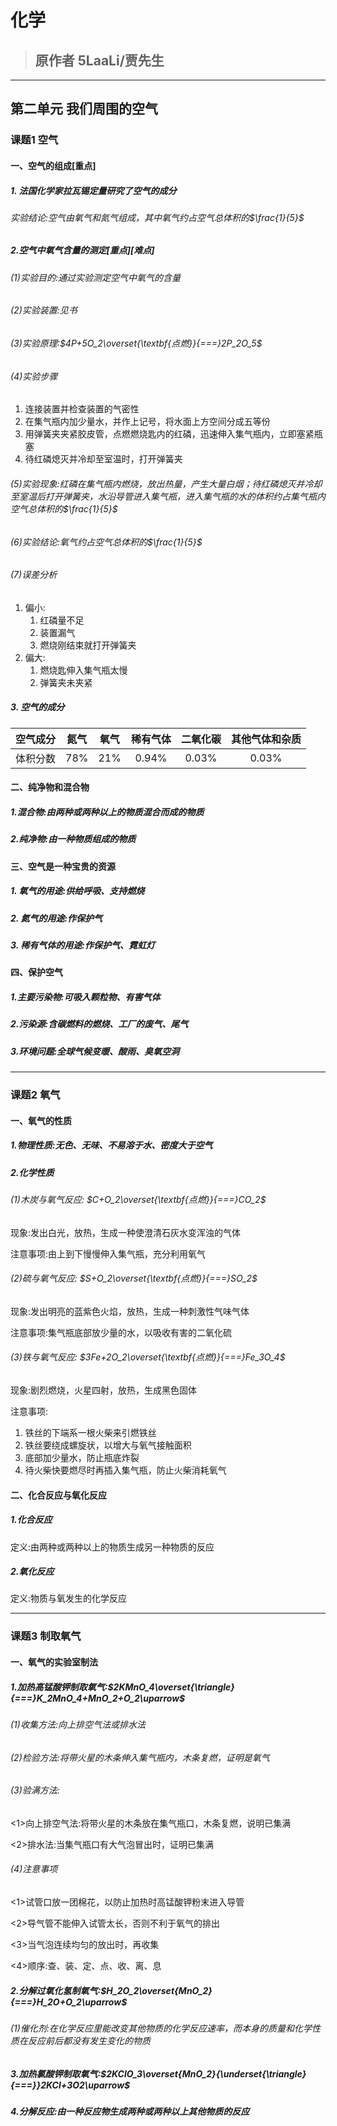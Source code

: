 # 化学

> ## 原作者 5LaaLi/贾先生

------------

## 第二单元 我们周围的空气

### 课题1 空气

#### 一、空气的组成[重点]

##### 1. 法国化学家拉瓦锡定量研究了空气的成分

###### 实验结论:空气由氧气和氮气组成，其中氧气约占空气总体积的$\frac{1}{5}$

##### 2.空气中氧气含量的测定[重点][难点]

###### (1)实验目的:通过实验测定空气中氧气的含量

###### (2)实验装置:见书

###### (3)实验原理:$4P+5O_2\overset{\textbf{点燃}}{===}2P_2O_5$

###### (4)实验步骤

1. 连接装置并检查装置的气密性
2. 在集气瓶内加少量水，并作上记号，将水面上方空间分成五等份
3. 用弹簧夹夹紧胶皮管，点燃燃烧匙内的红磷，迅速伸入集气瓶内，立即塞紧瓶塞
4. 待红磷熄灭并冷却至室温时，打开弹簧夹

###### (5)实验现象:红磷在集气瓶内燃烧，放出热量，产生大量白烟；待红磷熄灭并冷却至室温后打开弹簧夹，水沿导管进入集气瓶，进入集气瓶的水的体积约占集气瓶内空气总体积的$\frac{1}{5}$

###### (6)实验结论:氧气约占空气总体积的$\frac{1}{5}$

###### (7)误差分析

1. 偏小:
   1. 红磷量不足
   2. 装置漏气
   3. 燃烧刚结束就打开弹簧夹
2. 偏大:
   1. 燃烧匙伸入集气瓶太慢
   2. 弹簧夹未夹紧

##### 3. 空气的成分

| 空气成分 | 氮气  | 氧气  | 稀有气体 | 二氧化碳 | 其他气体和杂质 |
| :------: | :---: | :---: | :------: | :------: | :------------: |
| 体积分数 |  78%  |  21%  |  0.94%   |  0.03%   |     0.03%      |

#### 二、纯净物和混合物

##### 1.混合物:由两种或两种以上的物质混合而成的物质

##### 2.纯净物:由一种物质组成的物质

#### 三、空气是一种宝贵的资源

##### 1. 氧气的用途:供给呼吸、支持燃烧

##### 2. 氮气的用途:作保护气

##### 3. 稀有气体的用途:作保护气、霓虹灯

#### 四、保护空气

##### 1.主要污染物:可吸入颗粒物、有害气体

##### 2.污染源:含碳燃料的燃烧、工厂的废气、尾气

##### 3.环境问题:全球气候变暖、酸雨、臭氧空洞
-----------
### 课题2 氧气

#### 一、氧气的性质

##### 1.物理性质:无色、无味、不易溶于水、密度大于空气

##### 2.化学性质

###### (1)木炭与氧气反应: $C+O_2\overset{\textbf{点燃}}{===}CO_2$

现象:发出白光，放热，生成一种使澄清石灰水变浑浊的气体

注意事项:由上到下慢慢伸入集气瓶，充分利用氧气

###### (2)硫与氧气反应: $S+O_2\overset{\textbf{点燃}}{===}SO_2$

现象:发出明亮的蓝紫色火焰，放热，生成一种刺激性气味气体

注意事项:集气瓶底部放少量的水，以吸收有害的二氧化硫

###### (3)铁与氧气反应: $3Fe+2O_2\overset{\textbf{点燃}}{===}Fe_3O_4$

现象:剧烈燃烧，火星四射，放热，生成黑色固体

注意事项:

1. 铁丝的下端系一根火柴来引燃铁丝
2. 铁丝要绕成螺旋状，以增大与氧气接触面积
3. 底部加少量水，防止瓶底炸裂
4. 待火柴快要燃尽时再插入集气瓶，防止火柴消耗氧气

#### 二、化合反应与氧化反应

##### 1.化合反应

定义:由两种或两种以上的物质生成另一种物质的反应

##### 2.氧化反应

定义:物质与氧发生的化学反应

----
### 课题3 制取氧气

#### 一、氧气的实验室制法

##### 1.加热高锰酸钾制取氧气:$2KMnO_4\overset{\triangle}{===}K_2MnO_4+MnO_2+O_2\uparrow$

###### (1)收集方法:向上排空气法或排水法
###### (2)检验方法:将带火星的木条伸入集气瓶内，木条复燃，证明是氧气
###### (3)验满方法:
<1>向上排空气法:将带火星的木条放在集气瓶口，木条复燃，说明已集满

<2>排水法:当集气瓶口有大气泡冒出时，证明已集满


###### (4)注意事项

<1>试管口放一团棉花，以防止加热时高锰酸钾粉末进入导管

<2>导气管不能伸入试管太长，否则不利于氧气的排出

<3>当气泡连续均匀的放出时，再收集

<4>顺序:查、装、定、点、收、离、息

##### 2.分解过氧化氢制氧气:$H_2O_2\overset{MnO_2}{===}H_2O+O_2\uparrow$
###### (1)催化剂:在化学反应里能改变其他物质的化学反应速率，而本身的质量和化学性质在反应前后都没有发生变化的物质

##### 3.加热氯酸钾制取氧气:$2KClO_3\overset{MnO_2}{\underset{\triangle}{===}}2KCl+3O2\uparrow$

##### 4.分解反应:由一种反应物生成两种或两种以上其他物质的反应
